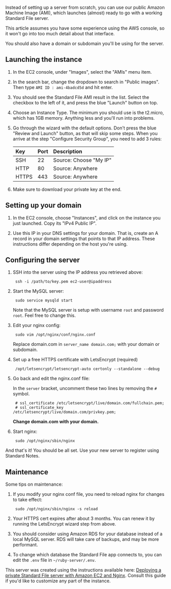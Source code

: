 Instead of setting up a server from scratch, you can use our public Amazon Machine Image (AMI), which launches (almost) ready to go with a working Standard File server.

This article assumes you have some experience using the AWS console, so it won't go into too much detail about that interface.

You should also have a domain or subdomain you'll be using for the server.
## Launching the instance
1. In the EC2 console, under "Images", select the "AMIs" menu item.

2. In the search bar, change the dropdown to search in "Public images". Then type `AMI ID : ami-4badcd5d` and hit enter.

3. You should see the Standard File AMI result in the list. Select the checkbox to the left of it, and press the blue "Launch" button on top.

4. Choose an Instance Type. The minimum you should use is the t2.micro, which has 1GB memory. Anything less and you'll run into problems.

5. Go through the wizard with the default options. Don't press the blue "Review and Launch" button, as that will skip some steps. When you arrive at the step "Configure Security Group", you need to add 3 rules:

	| Key | Port | Description |
	| :--- | :--- | :--- |
	| SSH |  22 | Source: Choose "My IP" |
	| HTTP | 80 | Source: Anywhere |
	| HTTPS | 443 | Source: Anywhere |

6. Make sure to download your private key at the end.

## Setting up your domain
1. In the EC2 console, choose "Instances", and click on the instance you just launched. Copy its "IPv4 Public IP".

2. Use this IP in your DNS settings for your domain. That is, create an A record in your domain settings that points to that IP address. These instructions differ depending on the host you're using.

## Configuring the server
1. SSH into the server using the IP address you retrieved above:

		ssh -i /path/to/key.pem ec2-user@ipaddress

1. Start the MySQL server:

		sudo service mysqld start

	Note that the MySQL server is setup with username `root` and password `root`. Feel free to change this.

1. Edit your nginx config:

		sudo vim /opt/nginx/conf/nginx.conf

	Replace domain.com in `server_name domain.com;` with your domain or subdomain.

1. Set up a free HTTPS certificate with LetsEncrypt (required)

		/opt/letsencrypt/letsencrypt-auto certonly --standalone --debug

1. Go back and edit the nginx.conf file:

	In the `server` bracket, uncomment these two lines by removing the `#` symbol.

		# ssl_certificate /etc/letsencrypt/live/domain.com/fullchain.pem;
		# ssl_certificate_key /etc/letsencrypt/live/domain.com/privkey.pem;

	**Change domain.com with your domain.**

1. Start nginx:

		sudo /opt/nginx/sbin/nginx

And that's it! You should be all set. Use your new server to register using Standard Notes.

## Maintenance
Some tips on maintenance:

1. If you modify your nginx conf file, you need to reload nginx for changes to take effect:

		sudo /opt/nginx/sbin/nginx -s reload

2. Your HTTPS cert expires after about 3 months. You can renew it by running the LetsEncrypt wizard step from above.

3. You should consider using Amazon RDS for your database instead of a local MySQL server. RDS will take care of backups, and may be more performant.

4. To change which database the Standard File app connects to, you can edit the `.env` file in `~/ruby-server/.env`.

This server was created using the instructions available here: [Deploying a private Standard File server with Amazon EC2 and Nginx](https://github.com/standardfile/ruby-server/wiki/Deploying-a-private-Standard-File-server-with-Amazon-EC2-and-Nginx). Consult this guide if you'd like to customize any part of the instance.
